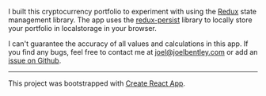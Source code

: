 I built this cryptocurrency portfolio to experiment with using the [Redux](https://redux.js.org/) state management library. The app uses the [redux-persist](https://github.com/rt2zz/redux-persist) library to locally store your portfolio in localstorage in your browser.

I can't guarantee the accuracy of all values and calculations in this app. If you find any bugs, feel free to contact me at joel@joelbentley.com or add an [issue on Github](https://github.com/joel-bentley/cryptocoin-portfolio/issues).

---

This project was bootstrapped with [Create React App](https://github.com/facebookincubator/create-react-app).
